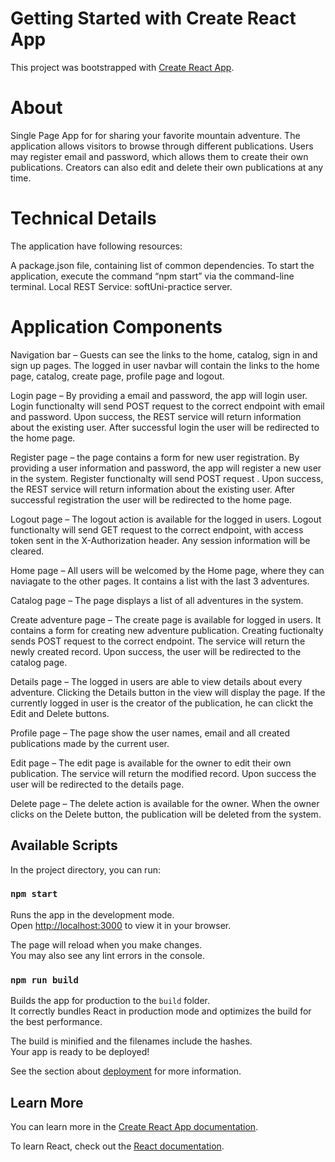 # Getting Started with Create React App

This project was bootstrapped with [Create React App](https://github.com/facebook/create-react-app).
# About

Single Page App for for sharing your favorite mountain adventure. The application allows visitors to browse through different publications. Users may register email and password, which allows them to create their own publications. Creators can also edit and delete their own publications at any time.

# Technical Details
The application have following resources:

A package.json file, containing list of common dependencies.
To start the application, execute the command “npm start” via the command-line terminal.
Local REST Service: softUni-practice server.

# Application Components
Navigation bar – Guests can see the links to the home, catalog, sign in and sign up pages. The logged in user navbar will contain the links to the home page, catalog, create page, profile page and logout.

Login page – By providing a email and password, the app will login user. Login functionalty will send POST request to the correct endpoint with email and password. Upon success, the REST service will return information about the existing user. After successful login the user will be redirected to the home page.

Register page – the page contains a form for new user registration. By providing a user information and password, the app will register a new user in the system. Register functionalty will send POST request . Upon success, the REST service will return information about the existing user. After successful registration the user will be redirected to the home page.

Logout page – The logout action is available for the logged in users. Logout functionalty will send GET request to the correct endpoint, with access token sent in the X-Authorization header. Any session information will be cleared.

Home page – All users will be welcomed by the Home page, where they can naviagate to the other pages. It contains a list with the last 3 adventures.

Catalog page – The page displays a list of all adventures in the system.

Create adventure page – The create page is available for logged in users. It contains a form for creating new adventure publication. Creating fuctionalty sends POST request to the correct endpoint. The service will return the newly created record. Upon success, the user will be redirected to the catalog page.

Details page – The logged in users are able to view details about every adventure. Clicking the Details button in the view will display the page. If the currently logged in user is the creator of the publication, he can clickt the Edit and Delete buttons.

Profile page – The page show the user names, email and all created publications made by the current user.

Edit page – The edit page is available for the owner to edit their own publication. The service will return the modified record. Upon success the user will be redirected to the details page.

Delete page – The delete action is available for the owner. When the owner clicks on the Delete button, the publication will be deleted from the system.

## Available Scripts

In the project directory, you can run:

### `npm start`

Runs the app in the development mode.\
Open [http://localhost:3000](http://localhost:3000) to view it in your browser.

The page will reload when you make changes.\
You may also see any lint errors in the console.

### `npm run build`

Builds the app for production to the `build` folder.\
It correctly bundles React in production mode and optimizes the build for the best performance.

The build is minified and the filenames include the hashes.\
Your app is ready to be deployed!

See the section about [deployment](https://facebook.github.io/create-react-app/docs/deployment) for more information.

## Learn More

You can learn more in the [Create React App documentation](https://facebook.github.io/create-react-app/docs/getting-started).

To learn React, check out the [React documentation](https://reactjs.org/).


